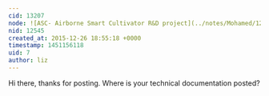 ```yaml
---
cid: 13207
node: ![ASC- Airborne Smart Cultivator R&D project](../notes/Mohamed/12-26-2015/asc-airborne-smart-cultivator-r-d-project)
nid: 12545
created_at: 2015-12-26 18:55:18 +0000
timestamp: 1451156118
uid: 7
author: liz
---
```


Hi there, thanks for posting. Where is your technical documentation posted? 
